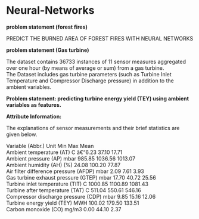 # Neural-Networks</br>
**problem statement (forest fires)** </br>

PREDICT THE BURNED AREA OF FOREST FIRES WITH NEURAL NETWORKS</br>

**problem statement (Gas turbine)** </br>

The dataset contains 36733 instances of 11 sensor measures aggregated over one hour (by means of average or sum) from a gas turbine. </br>
The Dataset includes gas turbine parameters (such as Turbine Inlet Temperature and Compressor Discharge pressure) in addition to the ambient variables.</br>

**Problem statement: predicting turbine energy yield (TEY) using ambient variables as features.**


**Attribute Information:** </br>

The explanations of sensor measurements and their brief statistics are given below.</br>

Variable (Abbr.) Unit Min Max Mean</br>
Ambient temperature (AT) C â€“6.23 37.10 17.71</br>
Ambient pressure (AP) mbar 985.85 1036.56 1013.07</br>
Ambient humidity (AH) (%) 24.08 100.20 77.87</br>
Air filter difference pressure (AFDP) mbar 2.09 7.61 3.93</br>
Gas turbine exhaust pressure (GTEP) mbar 17.70 40.72 25.56</br>
Turbine inlet temperature (TIT) C 1000.85 1100.89 1081.43</br>
Turbine after temperature (TAT) C 511.04 550.61 546.16</br>
Compressor discharge pressure (CDP) mbar 9.85 15.16 12.06</br>
Turbine energy yield (TEY) MWH 100.02 179.50 133.51</br>
Carbon monoxide (CO) mg/m3 0.00 44.10 2.37</br>
